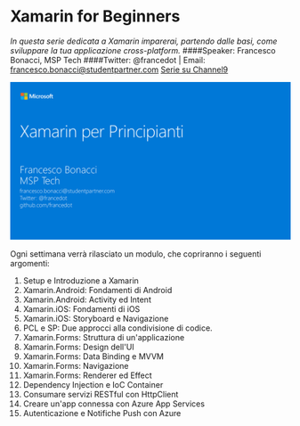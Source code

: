 # Xamarin for Beginners

_In questa serie dedicata a Xamarin imparerai, partendo dalle basi, come sviluppare la tua applicazione cross-platform._
####Speaker: Francesco Bonacci, MSP Tech
####Twitter: @francedot | Email: francesco.bonacci@studentpartner.com
[Serie su Channel9](https://channel9.msdn.com/Series/Xamarin-per-principianti/)

<img src="/Logo.png" width="800">

Ogni settimana verrà rilasciato un modulo, che copriranno i seguenti argomenti:

1. Setup e Introduzione a Xamarin
2. Xamarin.Android: Fondamenti di Android
3. Xamarin.Android: Activity ed Intent
4. Xamarin.iOS: Fondamenti di iOS
5. Xamarin.iOS: Storyboard e Navigazione
6. PCL e SP: Due approcci alla condivisione di codice.
7. Xamarin.Forms: Struttura di un'applicazione
8. Xamarin.Forms: Design dell'UI
9. Xamarin.Forms: Data Binding e MVVM
10. Xamarin.Forms: Navigazione
11. Xamarin.Forms: Renderer ed Effect
12. Dependency Injection e IoC Container
13. Consumare servizi RESTful con HttpClient
14. Creare un'app connessa con Azure App Services
15. Autenticazione e Notifiche Push con Azure
